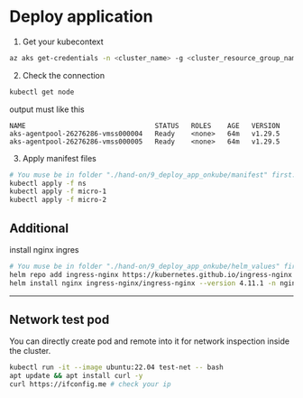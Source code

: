 # Deploy application

1. Get your kubecontext

```bash
az aks get-credentials -n <cluster_name> -g <cluster_resource_group_name>
```

2. Check the connection

```bash
kubectl get node
```

output must like this

```plain
NAME                                STATUS   ROLES    AGE   VERSION
aks-agentpool-26276286-vmss000004   Ready    <none>   64m   v1.29.5
aks-agentpool-26276286-vmss000005   Ready    <none>   64m   v1.29.5
```

3. Apply manifest files

```bash
# You muse be in folder "./hand-on/9_deploy_app_onkube/manifest" first.
kubectl apply -f ns
kubectl apply -f micro-1
kubectl apply -f micro-2
```

## Additional

install nginx ingres

```bash
# You muse be in folder "./hand-on/9_deploy_app_onkube/helm_values" first.
helm repo add ingress-nginx https://kubernetes.github.io/ingress-nginx
helm install nginx ingress-nginx/ingress-nginx --version 4.11.1 -n nginx-ingress -f nginx-ingress.yaml
```

---

## Network test pod

You can directly create pod and remote into it for network inspection inside the cluster.

```bash
kubectl run -it --image ubuntu:22.04 test-net -- bash
apt update && apt install curl -y
curl https://ifconfig.me # check your ip
```
